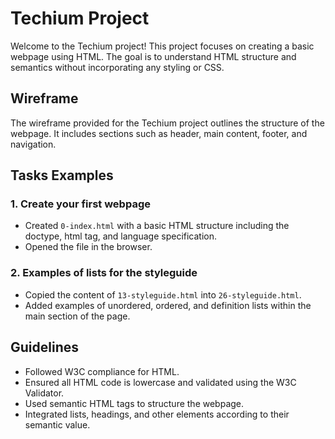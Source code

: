 # Techium Project

Welcome to the Techium project! This project focuses on creating a basic webpage using HTML. The goal is to understand HTML structure and semantics without incorporating any styling or CSS.

## Wireframe

The wireframe provided for the Techium project outlines the structure of the webpage. It includes sections such as header, main content, footer, and navigation.

## Tasks Examples

### 1. Create your first webpage
   - Created `0-index.html` with a basic HTML structure including the doctype, html tag, and language specification.
   - Opened the file in the browser.

### 2. Examples of lists for the styleguide
   - Copied the content of `13-styleguide.html` into `26-styleguide.html`.
   - Added examples of unordered, ordered, and definition lists within the main section of the page.

## Guidelines

- Followed W3C compliance for HTML.
- Ensured all HTML code is lowercase and validated using the W3C Validator.
- Used semantic HTML tags to structure the webpage.
- Integrated lists, headings, and other elements according to their semantic value.
